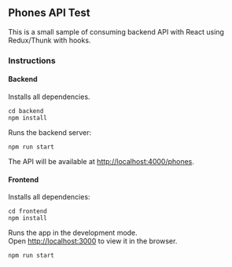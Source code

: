 ## Phones API Test

This is a small sample of consuming backend API with React using Redux/Thunk with hooks.

### Instructions

#### Backend

Installs all dependencies.

```
cd backend
npm install
```

Runs the backend server:

`npm run start`

The API will be available at [http://localhost:4000/phones](http://localhost:4000/phones).

#### Frontend

Installs all dependencies:

```
cd frontend
npm install
```

Runs the app in the development mode.<br>
Open [http://localhost:3000](http://localhost:3000) to view it in the browser.

`npm run start`
